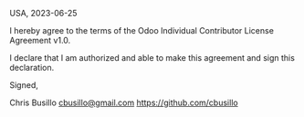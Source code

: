 USA, 2023-06-25

I hereby agree to the terms of the Odoo Individual Contributor License
Agreement v1.0.

I declare that I am authorized and able to make this agreement and sign this
declaration.

Signed,

Chris Busillo cbusillo@gmail.com https://github.com/cbusillo
